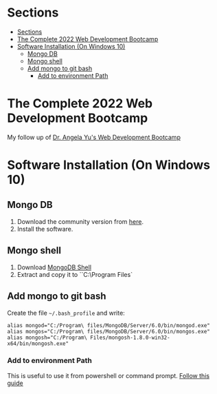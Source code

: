 # Sections
- [Sections](#sections)
- [The Complete 2022 Web Development Bootcamp](#the-complete-2022-web-development-bootcamp)
- [Software Installation (On Windows 10)](#software-installation-on-windows-10)
  - [Mongo DB](#mongo-db)
  - [Mongo shell](#mongo-shell)
  - [Add mongo to git bash](#add-mongo-to-git-bash)
    - [Add to environment Path](#add-to-environment-path)


# The Complete 2022 Web Development Bootcamp

My follow up of [Dr. Angela Yu's Web Development Bootcamp](https://www.udemy.com/course/the-complete-web-development-bootcamp/)

# Software Installation (On Windows 10)
## Mongo DB
1. Download the community version from [here](https://www.mongodb.com/try/download/community). 
2. Install the software.
## Mongo shell
1. Download [MongoDB Shell](https://www.mongodb.com/try/download/shell?jmp=docs)
2. Extract and copy it to ``C:\Program Files`

## Add mongo to git bash
Create the file `~/.bash_profile` and write:
```
alias mongod="C:/Program\ files/MongoDB/Server/6.0/bin/mongod.exe"
alias mongos="C:/Program\ files/MongoDB/Server/6.0/bin/mongos.exe"
alias mongosh="C:/Program\ Files/mongosh-1.8.0-win32-x64/bin/mongosh.exe"
``` 
### Add to environment Path
This is useful to use it from powershell or command prompt. [Follow this guide](https://www.udemy.com/course/the-complete-web-development-bootcamp/learn/lecture/12385746#questions/18110616)